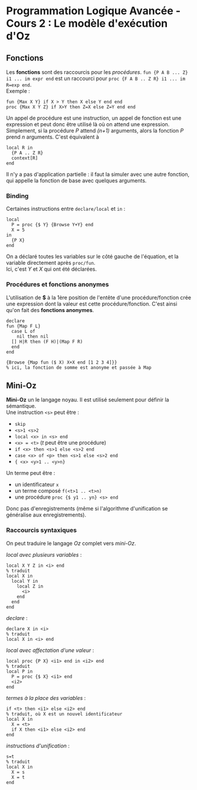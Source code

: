 # Programmation Logique Avancée - Cours 2 : Le modèle d'exécution d'Oz

## Fonctions

Les **fonctions** sont des raccourcis pour les *procédures*.
```fun {P A B ... Z} i1 ... im expr end``` est un raccourci
pour ```proc {F A B .. Z R} i1 ... im R=exp end```.  
Exemple :
```
fun {Max X Y} if X > Y then X else Y end end
proc {Max X Y Z} if X>Y then Z=X else Z=Y end end
```
Un appel de procédure est une instruction, un appel de fonction est une
expression et peut donc être utilisé là où on attend une expression.  
Simplement, si la procédure *P* attend *(n+1)* arguments, alors la fonction *P*
prend *n* arguments. C'est équivalent à
```
local R in
  {P A .. Z R}
  context[R]
end
```

Il n'y a pas d'application partielle : il faut la simuler avec une autre
fonction, qui appelle la fonction de base avec quelques arguments.

### Binding

Certaines instructions entre ```declare/local``` et ```in``` :  
```
local
  P = proc {$ Y} {Browse Y+Y} end
  X = 5
in
  {P X}
end
```
On a déclaré toutes les variables sur le côté gauche de l'équation, et la
variable directement après ```proc/fun```.  
Ici, c'est *Y* et *X* qui ont été déclarées.

### Procédures et fonctions anonymes

L'utilisation de **$** à la 1ère position de l'entête d'une procédure/fonction
crée une expression dont la valeur est cette procédure/fonction. C'est ainsi
qu'on fait des **fonctions anonymes**.  
```
declare
fun {Map F L}
  case L of
    nil then nil
  [] H|R then (F H)|(Map F R)
  end
end

{Browse {Map fun ($ X) X+X end [1 2 3 4]}}
% ici, la fonction de somme est anonyme et passée à Map
```

## Mini-Oz

**Mini-Oz** un le langage noyau. Il est utilisé seulement pour définir la
sémantique.  
Une instruction ```<s>``` peut être :

- ```skip```
- ```<s>1 <s>2```
- ```local <x> in <s> end```
- ```<x> = <t>``` (*t* peut être une procédure)
- ```if <x> then <s>1 else <s>2 end```
- ```case <x> of <p> then <s>1 else <s>2 end```
- ```{ <x> <y>1 .. <y>n}```

Un terme peut être :

- un identificateur ```x```
- un terme composé ```f(<t>1 .. <t>n)```
- une procédure ```proc {$ y1 .. yn} <s> end```

Donc pas d'enregistrements (même si l'algorithme d'unification se généralise
aux enregistrements).  

### Raccourcis syntaxiques

On peut traduire le langage *Oz* complet vers *mini-Oz*.  

*local avec plusieurs variables* :
```
local X Y Z in <i> end
% traduit
local X in
  local Y in
    local Z in
      <i>
    end
  end
end
```
*declare* :
```
declare X in <i>
% traduit
local X in <i> end
```
*local avec affectation d'une valeur* :
```
local proc {P X} <i1> end in <i2> end
% traduit
local P in
  P = proc {$ X} <i1> end
  <i2>
end
```
*termes à la place des variables* :
```
if <t> then <i1> else <i2> end
% traduit, où X est un nouvel identificateur
local X in
  X = <t>
  if X then <i1> else <i2> end
end
```
*instructions d'unification* :
```
s=t
% traduit
local X in
  X = s
  X = t
end
```
